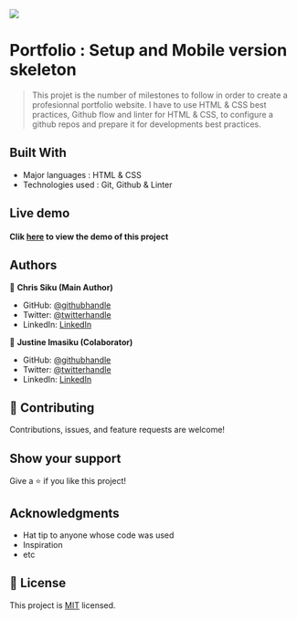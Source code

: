 ![](https://img.shields.io/badge/Microverse-blueviolet)

# Portfolio : Setup and Mobile version skeleton

> This projet is the number of milestones to follow in order to create a profesionnal portfolio website.
> I have to use HTML & CSS best practices, Github flow and linter for HTML & CSS, to configure a github repos and prepare it for developments best practices.

## Built With

- Major languages : HTML & CSS
- Technologies used : Git, Github & Linter

## Live demo
 #### Clik [here](https://chrissiku.github.io/Portfolio-mobile/) to view the demo of this project

## Authors

👤 **Chris Siku (Main Author)**

- GitHub: [@githubhandle](https://github.com/Chrissiku)
- Twitter: [@twitterhandle](https://twitter.com/christian_siku)
- LinkedIn: [LinkedIn](https://www.linkedin.com/in/chris-siku-4bb53b232/)

👤  **Justine Imasiku (Colaborator)**

- GitHub: [@githubhandle](https://github.com/ice949)
- Twitter: [@twitterhandle](https://twitter.com/justine_imasiku)
- LinkedIn: [LinkedIn](https://www.linkedin.com/in/justine-imasiku-7a25881a5/)

## 🤝 Contributing

Contributions, issues, and feature requests are welcome!

## Show your support

Give a ⭐️ if you like this project!

## Acknowledgments

- Hat tip to anyone whose code was used
- Inspiration
- etc

## 📝 License

This project is [MIT](./MIT.md) licensed.
